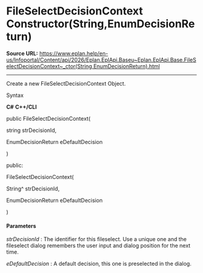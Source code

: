 # FileSelectDecisionContext Constructor(String,EnumDecisionReturn)

**Source URL:** https://www.eplan.help/en-us/Infoportal/Content/api/2026/Eplan.EplApi.Baseu~Eplan.EplApi.Base.FileSelectDecisionContext~_ctor(String,EnumDecisionReturn).html

---

Create a new FileSelectDecisionContext Object.

Syntax

**C#**
**C++/CLI**


public FileSelectDecisionContext( 

   string strDecisionId,

   EnumDecisionReturn eDefaultDecision

)

public:

FileSelectDecisionContext( 

   String^ strDecisionId,

   EnumDecisionReturn eDefaultDecision

)


#### Parameters

*strDecisionId*
:   The identifier for this fileselect. Use a unique one and the fileselect dialog remembers the user input and dialog position for the next time.

*eDefaultDecision*
:   A default decision, this one is preselected in the dialog.
